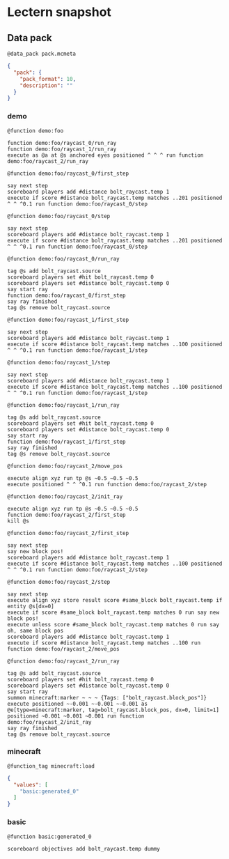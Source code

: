 # Lectern snapshot

## Data pack

`@data_pack pack.mcmeta`

```json
{
  "pack": {
    "pack_format": 10,
    "description": ""
  }
}
```

### demo

`@function demo:foo`

```mcfunction
function demo:foo/raycast_0/run_ray
function demo:foo/raycast_1/run_ray
execute as @a at @s anchored eyes positioned ^ ^ ^ run function demo:foo/raycast_2/run_ray
```

`@function demo:foo/raycast_0/first_step`

```mcfunction
say next step
scoreboard players add #distance bolt_raycast.temp 1
execute if score #distance bolt_raycast.temp matches ..201 positioned ^ ^ ^0.1 run function demo:foo/raycast_0/step
```

`@function demo:foo/raycast_0/step`

```mcfunction
say next step
scoreboard players add #distance bolt_raycast.temp 1
execute if score #distance bolt_raycast.temp matches ..201 positioned ^ ^ ^0.1 run function demo:foo/raycast_0/step
```

`@function demo:foo/raycast_0/run_ray`

```mcfunction
tag @s add bolt_raycast.source
scoreboard players set #hit bolt_raycast.temp 0
scoreboard players set #distance bolt_raycast.temp 0
say start ray
function demo:foo/raycast_0/first_step
say ray finished
tag @s remove bolt_raycast.source
```

`@function demo:foo/raycast_1/first_step`

```mcfunction
say next step
scoreboard players add #distance bolt_raycast.temp 1
execute if score #distance bolt_raycast.temp matches ..100 positioned ^ ^ ^0.1 run function demo:foo/raycast_1/step
```

`@function demo:foo/raycast_1/step`

```mcfunction
say next step
scoreboard players add #distance bolt_raycast.temp 1
execute if score #distance bolt_raycast.temp matches ..100 positioned ^ ^ ^0.1 run function demo:foo/raycast_1/step
```

`@function demo:foo/raycast_1/run_ray`

```mcfunction
tag @s add bolt_raycast.source
scoreboard players set #hit bolt_raycast.temp 0
scoreboard players set #distance bolt_raycast.temp 0
say start ray
function demo:foo/raycast_1/first_step
say ray finished
tag @s remove bolt_raycast.source
```

`@function demo:foo/raycast_2/move_pos`

```mcfunction
execute align xyz run tp @s ~0.5 ~0.5 ~0.5
execute positioned ^ ^ ^0.1 run function demo:foo/raycast_2/step
```

`@function demo:foo/raycast_2/init_ray`

```mcfunction
execute align xyz run tp @s ~0.5 ~0.5 ~0.5
function demo:foo/raycast_2/first_step
kill @s
```

`@function demo:foo/raycast_2/first_step`

```mcfunction
say next step
say new block pos!
scoreboard players add #distance bolt_raycast.temp 1
execute if score #distance bolt_raycast.temp matches ..100 positioned ^ ^ ^0.1 run function demo:foo/raycast_2/step
```

`@function demo:foo/raycast_2/step`

```mcfunction
say next step
execute align xyz store result score #same_block bolt_raycast.temp if entity @s[dx=0]
execute if score #same_block bolt_raycast.temp matches 0 run say new block pos!
execute unless score #same_block bolt_raycast.temp matches 0 run say oh, same block pos
scoreboard players add #distance bolt_raycast.temp 1
execute if score #distance bolt_raycast.temp matches ..100 run function demo:foo/raycast_2/move_pos
```

`@function demo:foo/raycast_2/run_ray`

```mcfunction
tag @s add bolt_raycast.source
scoreboard players set #hit bolt_raycast.temp 0
scoreboard players set #distance bolt_raycast.temp 0
say start ray
summon minecraft:marker ~ ~ ~ {Tags: ["bolt_raycast.block_pos"]}
execute positioned ~-0.001 ~-0.001 ~-0.001 as @e[type=minecraft:marker, tag=bolt_raycast.block_pos, dx=0, limit=1] positioned ~0.001 ~0.001 ~0.001 run function demo:foo/raycast_2/init_ray
say ray finished
tag @s remove bolt_raycast.source
```

### minecraft

`@function_tag minecraft:load`

```json
{
  "values": [
    "basic:generated_0"
  ]
}
```

### basic

`@function basic:generated_0`

```mcfunction
scoreboard objectives add bolt_raycast.temp dummy
```
